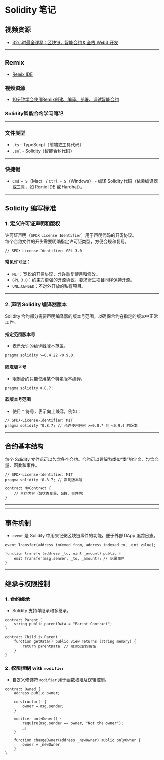 
# Solidity 笔记

## 视频资源
- [32小时最全课程：区块链，智能合约 & 全栈 Web3 开发](https://www.bilibili.com/video/BV1Ca411n7ta?spm_id_from=333.788.videopod.episodes&vd_source=9e7f96609fdf67741d9bbf68913badca&p=14)

---

## Remix
- [Remix IDE](https://remix.ethereum.org/)

### 视频资源
- [10分钟学会使用Remix创建、编译、部署、调试智能合约](https://www.bilibili.com/video/BV1WT411a7N7/?spm_id_from=333.337.search-card.all.click&vd_source=9e7f96609fdf67741d9bbf68913badca)

### **Solidity智能合约学习笔记**

---

### **文件类型**
- `.ts` - TypeScript（前端或工具代码）
- `.sol` - Solidity（智能合约代码）

---

### **快捷键**
- `Cmd + S`（Mac） / `Ctrl + S`（Windows） - 编译 Solidity 代码（依赖编译器或工具，如 Remix IDE 或 Hardhat）。

---

## **Solidity 编写标准**

### **1. 定义许可证声明和版权**
许可证声明（`SPDX License Identifier`）用于声明代码的开源协议。  
每个合约文件的开头需要明确指定许可证类型，方便合规和复用。

```solidity
// SPDX-License-Identifier: GPL-3.0
```

#### 常见许可证：
- `MIT`：宽松的开源协议，允许重复使用和修改。
- `GPL-3.0`：约束力更强的开源协议，要求衍生项目同样保持开源。
- `UNLICENSED`：不对外开放的私有项目。

---

### **2. 声明 Solidity 编译器版本**

Solidity 合约部分需要声明编译器的版本号范围，以确保合约在指定的版本中正常工作。

#### **指定范围版本号**
- 表示允许的编译器版本范围。  
```solidity
pragma solidity >=0.4.22 <0.9.0;
```

#### **固定版本号**
- 限制合约只能使用某个特定版本编译。
```solidity
pragma solidity 0.8.7;
```

#### **软版本号范围**
- 使用 `^` 符号，表示向上兼容，例如：
```solidity
// SPDX-License-Identifier: MIT
pragma solidity ^0.8.7; // 允许使用任何 >=0.8.7 且 <0.9.0 的版本
```

---

## **合约基本结构**

每个 Solidity 文件都可以包含多个合约。合约可以理解为类似“类”的定义，包含变量、函数和事件。

```solidity
// SPDX-License-Identifier: MIT
pragma solidity ^0.8.7; // 声明版本号

contract MyContract {
    // 合约内容（如状态变量、函数、事件等）
}
```

---




---

## **事件机制**
- `event` 是 Solidity 中用来记录区块链事件的功能，便于外部 DApp 追踪日志。

```solidity
event Transfer(address indexed from, address indexed to, uint value);

function transfer(address _to, uint _amount) public {
    emit Transfer(msg.sender, _to, _amount); // 记录事件
}
```

---

## **继承与权限控制**

### **1. 合约继承**
- Solidity 支持单继承和多继承。

```solidity
contract Parent {
    string public parentData = "Parent Contract";
}

contract Child is Parent {
    function getData() public view returns (string memory) {
        return parentData; // 继承父合约属性
    }
}
```

### **2. 权限控制 with `modifier`**
- 自定义修饰符 `modifier` 用于函数权限及逻辑控制。

```solidity
contract Owned {
    address public owner;

    constructor() {
        owner = msg.sender;
    }

    modifier onlyOwner() {
        require(msg.sender == owner, "Not the owner");
        _;
    }

    function changeOwner(address _newOwner) public onlyOwner {
        owner = _newOwner;
    }
}
```
